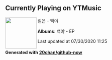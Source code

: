 ## Currently Playing on YTMusic

[<img align="left" width="100" src="https://lh3.googleusercontent.com/63U8vjgiegkbgJbJYrkIvZYnvp7GP6gh7Q7IaiM9zbBrfBK-riJzMILrGEyohWiegRSrIOFuQra7yNkJ">](https://music.youtube.com/channel/UC2xBk-gFSmnO__ZtHrXFEmg)

짙은 - 백야

**Albums**: 백야 - EP

Last updated at 07/30/2020 11:25

#### Generated with [20chan/github-now](https://github.com/20chan/github-now)


<!--
**20chan/20chan** is a ✨ _special_ ✨ repository because its `README.md` (this file) appears on your GitHub profile.

Here are some ideas to get you started:

- 🔭 I’m currently working on ...
- 🌱 I’m currently learning ...
- 👯 I’m looking to collaborate on ...
- 🤔 I’m looking for help with ...
- 💬 Ask me about ...
- 📫 How to reach me: ...
- 😄 Pronouns: ...
- ⚡ Fun fact: ...
-->
